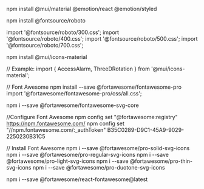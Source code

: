 npm install @mui/material @emotion/react @emotion/styled

npm install @fontsource/roboto

import '@fontsource/roboto/300.css';
import '@fontsource/roboto/400.css';
import '@fontsource/roboto/500.css';
import '@fontsource/roboto/700.css';

npm install @mui/icons-material

// Example:
import { AccessAlarm, ThreeDRotation } from '@mui/icons-material';

// Font Awesome
npm install --save @fortawesome/fontawesome-pro
import '@fortawesome/fontawesome-pro/css/all.css';

npm i --save @fortawesome/fontawesome-svg-core

//Configure Font Awesome
npm config set "@fortawesome:registry" https://npm.fontawesome.com/
npm config set "//npm.fontawesome.com/:_authToken" B35C0289-D9C1-45A9-9029-2250230B31C5


// Install Font Awesome
npm i --save @fortawesome/pro-solid-svg-icons
npm i --save @fortawesome/pro-regular-svg-icons
npm i --save @fortawesome/pro-light-svg-icons
npm i --save @fortawesome/pro-thin-svg-icons
npm i --save @fortawesome/pro-duotone-svg-icons

npm i --save @fortawesome/react-fontawesome@latest

